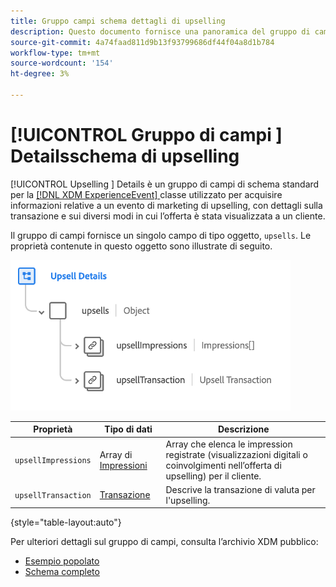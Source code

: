 ```yaml
---
title: Gruppo campi schema dettagli di upselling
description: Questo documento fornisce una panoramica del gruppo di campi dello schema Dettagli di upselling .
source-git-commit: 4a74faad811d9b13f93799686df44f04a8d1b784
workflow-type: tm+mt
source-wordcount: '154'
ht-degree: 3%

---
```


# [!UICONTROL Gruppo di campi ] Detailsschema di upselling

[!UICONTROL Upselling ] Details è un gruppo di campi di schema standard per la  [[!DNL XDM ExperienceEvent] ](../../classes/experienceevent.md) classe utilizzato per acquisire informazioni relative a un evento di marketing di upselling, con dettagli sulla transazione e sui diversi modi in cui l’offerta è stata visualizzata a un cliente.

Il gruppo di campi fornisce un singolo campo di tipo oggetto, `upsells`. Le proprietà contenute in questo oggetto sono illustrate di seguito.

![Struttura dei dettagli di upselling](../../images/field-groups/upsell-details.png)

| Proprietà | Tipo di dati | Descrizione |
| --- | --- | --- |
| `upsellImpressions` | Array di [Impressioni](../../data-types/impressions.md) | Array che elenca le impression registrate (visualizzazioni digitali o coinvolgimenti nell’offerta di upselling) per il cliente. |
| `upsellTransaction` | [Transazione](../../data-types/transaction.md) | Descrive la transazione di valuta per l&#39;upselling. |

{style=&quot;table-layout:auto&quot;}

Per ulteriori dettagli sul gruppo di campi, consulta l’archivio XDM pubblico:

* [Esempio popolato](https://github.com/adobe/xdm/blob/master/components/fieldgroups/experience-event/industry-verticals/experienceevent-upsell-details.example.1.json)
* [Schema completo](https://github.com/adobe/xdm/blob/master/components/fieldgroups/experience-event/industry-verticals/experienceevent-upsell-details.schema.json)
